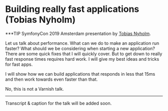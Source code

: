 # Building really fast applications (Tobias Nyholm)

***TIP
SymfonyCon 2019 Amsterdam presentation by [Tobias Nyholm](https://connect.symfony.com/api/alternates/c92dd500-ba6d-4729-a5d0-c15c254d6bb3).

Let us talk about performance. What can we do to make an application run faster? What should we be considering when starting a new application? There are some quick fixes that I will quickly cover. But to get down to really fast response times requires hard work. I will give my best ideas and tricks for fast apps. 

I will show how we can build applications that responds in less that 15ms and then work towards even faster than that.

No, this is not a Varnish talk.
***

Transcript & caption for the talk will be added soon.